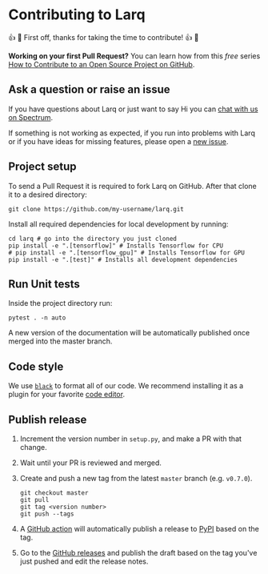 # Contributing to Larq

👍 🎉 First off, thanks for taking the time to contribute! 👍 🎉

**Working on your first Pull Request?** You can learn how from this _free_ series
[How to Contribute to an Open Source Project on GitHub](https://egghead.io/courses/how-to-contribute-to-an-open-source-project-on-github).

## Ask a question or raise an issue

If you have questions about Larq or just want to say Hi you can [chat with us on Spectrum](https://spectrum.chat/larq).

If something is not working as expected, if you run into problems with Larq or if you have ideas for missing features, please open a [new issue](https://github.com/larq/larq/issues).

## Project setup

To send a Pull Request it is required to fork Larq on GitHub.
After that clone it to a desired directory:

```shell
git clone https://github.com/my-username/larq.git
```

Install all required dependencies for local development by running:

```shell
cd larq # go into the directory you just cloned
pip install -e ".[tensorflow]" # Installs Tensorflow for CPU
# pip install -e ".[tensorflow_gpu]" # Installs Tensorflow for GPU
pip install -e ".[test]" # Installs all development dependencies
```

## Run Unit tests

Inside the project directory run:

```shell
pytest . -n auto
```

A new version of the documentation will be automatically published once merged into the master branch.

## Code style

We use [`black`](https://black.readthedocs.io/en/stable/) to format all of our code. We recommend installing it as a plugin for your favorite [code editor](https://black.readthedocs.io/en/stable/editor_integration.html).

## Publish release

1. Increment the version number in `setup.py`, and make a PR with that change.

2. Wait until your PR is reviewed and merged.

3. Create and push a new tag from the latest `master` branch (e.g. `v0.7.0`).

   ```shell
   git checkout master
   git pull
   git tag <version number>
   git push --tags
   ```

4. A [GitHub action](https://github.com/larq/larq/actions) will automatically publish a release to [PyPI](https://pypi.org/) based on the tag.

5. Go to the [GitHub releases](https://github.com/larq/larq/releases) and publish the draft based on the tag you've just pushed and edit the release notes.
